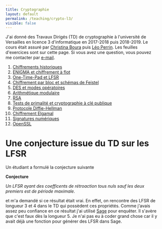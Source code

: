 ```yaml
---
title: Cryptographie
layout: default
permalink: /teaching/crypto-l3/
visible: false
---
```


J'ai donné des Travaux Dirigés (TD) de cryptographie à l'université de Versailles en licence 3
d'informatique en 2017-2018 puis 2018-2019. Le cours était assuré par [Christina Boura](http://christina-boura.info/en) puis [Léo Perrin](https://who.paris.inria.fr/Leo.Perrin/). Les feuilles d'exercices sont sur cette page. Si vous avez une question, vous pouvez me contacter par
[e-mail](mailto:{{site.email}}).

1. [Chiffrements historiques](td1.pdf)
2. [ENIGMA et chiffrement à flot](td2.pdf)
3. [One-Time-Pad et LFSR](td3.pdf)
4. [Chiffrement par bloc et schémas de Feistel](td4.pdf)
5. [DES et modes opératoires](td5.pdf)
6. [Arithmétique modulaire](td6.pdf)
7. [RSA](td7.pdf)
8. [Tests de primalité et cryptographie à clé publique](td8.pdf)
9. [Protocole Diffie-Hellman](td9.pdf)
10. [Chiffrement Elgamal](td10.pdf)
11. [Signatures numériques](td11.pdf)
12. [OpenSSL](TD12.zip)

# Une conjecture issue du TD sur les LFSR

Un étudiant a formulé la conjecture suivante

**Conjecture**

*Un LFSR ayant des coefficents de rétroaction tous nuls sauf les deux premiers
est de période maximale.*

et m'a demandé si ce résultat était vrai. En effet, on rencontre des LFSR de
longueur 3 et 4 dans le TD qui possèdent ces propriétés. Comme j'avais assez peu
confiance en ce résultat j'ai utilisé [Sage](http://www.sagemath.org/) pour
enquêter. Il s'avère que c'est faux dès la longueur 5. Je n'ai pas eu à coder
grand chose car il y avait déjà une fonction pour générer des LFSR dans Sage.
